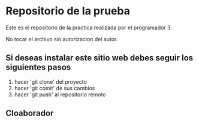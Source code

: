 # Repositorio de la prueba 

Este es el repositorio de la practica realizada por el programador 3.

No tocar el archivo sin autorizacion del autor.


## Si deseas instalar este sitio web  debes seguir los siguientes pasos

1. hacer 'git clone' del proyecto
2. hacer  'git comit' de sus cambios
3. hacer 'git push' al repositorio remoto

## Cloaborador

